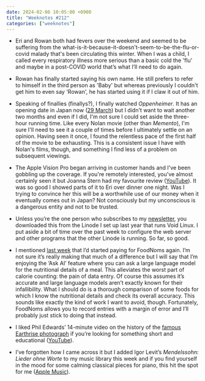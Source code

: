 ```yaml
---
date: 2024-02-06 10:05:00 +0900
title: "Weeknotes #212"
categories: ["weeknotes"]
---
```


- Eri and Rowan both had fevers over the weekend and seemed to be suffering from the what-is-it-because-it-doesn't-seem-to-be-the-flu-or-covid malady that's been circulating this winter. When I was a child, I called every respiratory illness more serious than a basic cold the 'flu' and maybe in a post-COVID world that’s what I’ll need to do again.

- Rowan has finally started saying his own name. He still prefers to refer to himself in the third person as 'Baby' but whereas previously I couldn't get him to even say 'Rowan', he has started using it if I claw it out of him.

- Speaking of finallies (finallys?), I finally watched _Oppenheimer_. It has an opening date in Japan now ([29 March](https://www.oppenheimermovie.jp/)) but I didn't want to wait another two months and even if I did, I'm not sure I could set aside the three-hour running time. Like every Nolan movie (other than _Memento_), I'm sure I'll need to see it a couple of times before I ultimately settle on an opinion. Having seen it once, I found the relentless pace of the first half of the movie to be exhausting. This is a consistent issue I have with Nolan's films, though, and something I find less of a problem on subsequent viewings.

- The Apple Vision Pro began arriving in customer hands and I've been gobbling up the coverage. If you're remotely interested, you've almost certainly seen it but Joanna Stern had my favourite review ([YouTube](https://youtu.be/8xI10SFgzQ8)). It was so good I showed parts of it to Eri over dinner one night. Was I trying to convince her this will be a worthwhile use of our money when it eventually comes out in Japan? Not consciously but my unconscious is a dangerous entity and not to be trusted.

- Unless you’re the one person who subscribes to my [newsletter](https://buttondown.email/pyrmont), you downloaded this from the Linode I set up last year that runs Void Linux. I put aside a bit of time over the past week to configure the web server and other programs that the other Linode is running. So far, so good.

- I mentioned [last week](https://updates.inqk.net/post/1706585400.html) that I’d started paying for FoodNoms again. I’m not sure it’s really making that much of a difference but I will say that I’m enjoying the ‘Ask AI’ feature where you can ask a large language model for the nutritional details of a meal. This alleviates the worst part of calorie counting: the pain of data entry. Of course this assumes it’s accurate and large language models aren’t exactly known for their infallibility. What I should do is a thorough comparison of some foods for which I know the nutritional details and check its overall accuracy. This sounds like exactly the kind of work I want to avoid, though. Fortunately, FoodNoms allows you to record entries with a margin of error and I’ll probably just stick to doing that instead.

- I liked Phil Edwards’ 14-minute video on the history of the [famous Earthrise photograph](https://en.wikipedia.org/wiki/Earthrise) if you’re looking for something short and educational ([YouTube](https://www.youtube.com/watch?v=B7KR1nCA4Js)).

- I’ve forgotten how I came across it but I added Igor Levit’s _Mendelssohn: Lieder ohne Worte_ to my music library this week and if you find yourself in the mood for some calming classical pieces for piano, this hit the spot for me ([Apple Music](https://music.apple.com/us/album/mendelssohn-lieder-ohne-worte/1720765739)).
